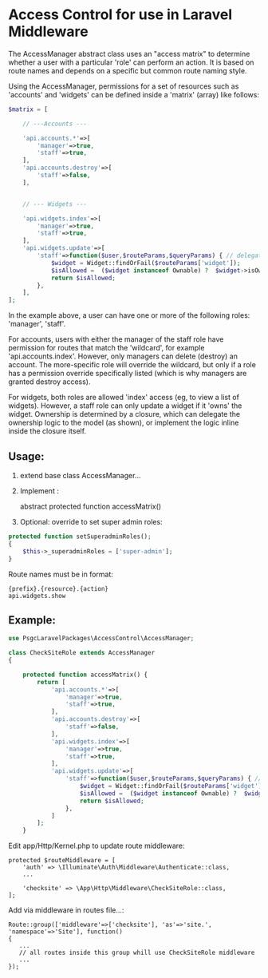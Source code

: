 # Access Control for use in Laravel Middleware

The AccessManager abstract class uses an "access matrix" to determine whether a user with a particular 'role' can perform an action. It is based on route names and depends on a specific but common route naming style.

Using the AccessManager, permissions for a set of resources such as 'accounts' and 'widgets' can be defined inside a 'matrix' (array) like follows:

```php
$matrix = [

    // ---Accounts ---

    'api.accounts.*'=>[
        'manager'=>true,
        'staff'=>true,
    ],
    'api.accounts.destroy'=>[
        'staff'=>false,
    ],


    // --- Widgets ---

    'api.widgets.index'=>[
        'manager'=>true,
        'staff'=>true,
    ],
    'api.widgets.update'=>[
        'staff'=>function($user,$routeParams,$queryParams) { // delegate as closure
            $widget = Widget::findOrFail($routeParams['widget']);
            $isAllowed =  ($widget instanceof Ownable) ?  $widget->isOwnedBy() : false;
            return $isAllowed;
        },
    ],
];
```

In the example above, a user can have one or more of the following roles: 'manager', 'staff'.

For accounts, users with either the manager of the staff role have permission for routes that match the 'wildcard', for example 'api.accounts.index'. However, only managers can delete (destroy) an account. The more-specific role will override the wildcard, but only if a role has a permission override specifically listed (which is why managers are granted destroy access).

For widgets, both roles are allowed 'index' access (eg, to view a list of widgets). However, a staff role can only update a widget if it 'owns' the widget. Ownership is determined by a closure, which can delegate the ownership logic to the model (as shown), or implement the logic inline inside the closure itself.

## Usage:

1. extend base class AccessManager...

2. Implement :

    abstract protected function accessMatrix()

3. Optional: override to set super admin roles:

```php
protected function setSuperadminRoles();
{
    $this->_superadminRoles = ['super-admin'];
}
```

Route names must be in format:

    {prefix}.{resource}.{action}
    api.widgets.show

## Example:

```php
use PsgcLaravelPackages\AccessControl\AccessManager;

class CheckSiteRole extends AccessManager
{

    protected function accessMatrix() {
        return [
            'api.accounts.*'=>[
                'manager'=>true,
                'staff'=>true,
            ],
            'api.accounts.destroy'=>[
                'staff'=>false,
            ],
            'api.widgets.index'=>[
                'manager'=>true,
                'staff'=>true,
            ],
            'api.widgets.update'=>[
                'staff'=>function($user,$routeParams,$queryParams) { // delegate as closure
                    $widget = Widget::findOrFail($routeParams['widget']);
                    $isAllowed =  ($widget instanceof Ownable) ?  $widget->isOwnedBy() : false;
                    return $isAllowed;
                },
            ]
        ];
    }
```

Edit app/Http/Kernel.php to update route middleware:

    protected $routeMiddleware = [
        'auth' => \Illuminate\Auth\Middleware\Authenticate::class,
        ...

        'checksite' => \App\Http\Middleware\CheckSiteRole::class,
    ];


Add via middleware in routes file...: 

    Route::group(['middleware'=>['checksite'], 'as'=>'site.', 'namespace'=>'Site'], function()
    {
       ...
       // all routes inside this group whill use CheckSiteRole middleware
       ...
    });

